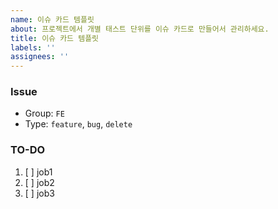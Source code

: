 ```yaml
---
name: 이슈 카드 템플릿
about: 프로젝트에서 개별 태스트 단위를 이슈 카드로 만들어서 관리하세요.
title: 이슈 카드 템플릿
labels: ''
assignees: ''
---
```


### Issue

- Group: `FE`
- Type: `feature`, `bug`, `delete`

### TO-DO

1. [ ] job1
2. [ ] job2
3. [ ] job3
